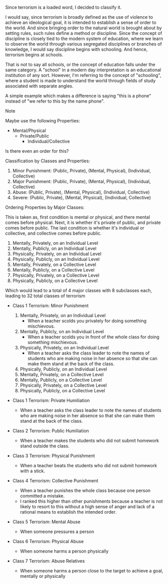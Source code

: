 Since terrorism is a loaded word, I decided to classify it.

I would say, since terrorism is broadly defined as the use of violence to achieve an ideological goal, it is intended to establish a sense of order to the world. And since bringing order to the natural world is brought about by setting rules, such rules define a method or discipline. Since the concept of discipline is closely tied to the modern system of education, where we learn to observe the world through various segregated disciplines or branches of knowledge, I would say discipline begins with schooling. And hence, terrorism begins at schools.

That is not to say all schools, or the concept of education falls under the same category. A "school" in a modern day interpretation is an educational institution of any sort. However, I'm referring to the concept of "schooling", where a student is made to understand the world through fields of study associated with separate angles.

A simple example which makes a difference is saying "this is a phone" instead of "we refer to this by the name phone".

> [!NOTE]
> Maybe use the following Properties:
> - Mental/Physical 
> 	- Private/Public
> 		- Individual/Collective
>
> Is there even an order for this?
> 
> Classification by Classes and Properties:
> 
> 1. Minor Punishment: (Public, Private), (Mental, Physical), (Individual, Collective)
> 2. Major Punishment: (Public, Private), (Mental, Physical), (Individual, Collective)
> 3. Abuse: (Public, Private), (Mental, Physical), (Individual, Collective)
> 4. Severe: (Public, Private), (Mental, Physical), (Individual, Collective)
>
> Ordering Properties by Major Classes:
> 
> This is taken as, first condition is mental or physical, and there mental comes before physical.
> Next, it is whether it's private of public, and private comes before public.
> The last condition is whether it's individual or collective, and collective comes before public.
> 
> 1. Mentally, Privately, on an Individual Level
> 2. Mentally, Publicly, on an Individual Level
> 3. Physically, Privately, on an Individual Level
> 4. Physically, Publicly, on an Individual Level
> 5. Mentally, Privately, on a Collective Level
> 6. Mentally, Publicly, on a Collective Level
> 7. Physically, Privately, on a Collective Level
> 8. Physically, Publicly, on a Collective Level
>
> Which would lead to a total of 4 major classes with 8 subclasses each, leading to 32 total classes of terrorism


- Class 1 Terrorism: Minor Punishment
	1) Mentally, Privately, on an Individual Level
		- When a teacher scolds you privately for doing something mischievous.
	2) Mentally, Publicly, on an Individual Level
		- When a teacher scolds you in front of the whole class for doing something mischievous.
	3) Physically, Privately, on an Individual Level
		- When a teacher asks the class leader to note the names of students who are making noise in her absence so that she can make them stand at the back of the class.
	4) Physically, Publicly, on an Individual Level
	5) Mentally, Privately, on a Collective Level
	6) Mentally, Publicly, on a Collective Level
	7) Physically, Privately, on a Collective Level
	8) Physically, Publicly, on a Collective Level

- Class 1 Terrorism: Private Humiliation
	- When a teacher asks the class leader to note the names of students who are making noise in her absence so that she can make them stand at the back of the class.
- Class 2 Terrorism: Public Humiliation
	- When a teacher makes the students who did not submit homework stand outside the class.
- Class 3 Terrorism: Physical Punishment
	- When a teacher beats the students who did not submit homework with a stick.
- Class 4 Terrorism: Collective Punishment
	- When a teacher punishes the whole class because one person committed a mistake.
	- I ranked this higher than other punishments because a teacher is not likely to resort to this without a high sense of anger and lack of a rational means to establish the intended order.
- Class 5 Terrorism: Mental Abuse
	- When someone pressures a person
- Class 6 Terrorism: Physical Abuse
	- When someone harms a person physically
- Class 7 Terrorism: Abuse Relatives
	- When someone harms a person close to the target to achieve a goal, mentally or physically